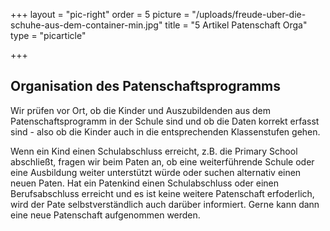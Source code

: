 +++
layout = "pic-right"
order = 5
picture = "/uploads/freude-uber-die-schuhe-aus-dem-container-min.jpg"
title = "5 Artikel Patenschaft Orga"
type = "picarticle"

+++
## Organisation des Patenschaftsprogramms

Wir prüfen vor Ort, ob die Kinder und Auszubildenden aus dem Patenschaftsprogramm in der Schule sind und ob die Daten korrekt erfasst sind - also ob die Kinder auch in die entsprechenden Klassenstufen gehen.

Wenn ein Kind einen Schulabschluss erreicht, z.B. die Primary School abschließt, fragen wir beim Paten an, ob eine weiterführende Schule oder eine Ausbildung weiter unterstützt würde oder suchen alternativ einen neuen Paten. Hat ein Patenkind einen Schulabschluss oder einen Berufsabschluss erreicht und es ist keine weitere Patenschaft erfoderlich, wird der Pate selbstverständlich auch darüber informiert. Gerne kann dann eine neue Patenschaft aufgenommen werden.